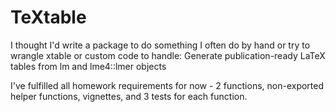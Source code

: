 TeXtable
========

I thought I'd write a package to do something I often do by hand or try to wrangle xtable or custom code to handle: Generate publication-ready LaTeX tables from lm and lme4::lmer objects

I've fulfilled all homework requirements for now - 2 functions, non-exported helper functions, vignettes, and 3 tests for each function.
